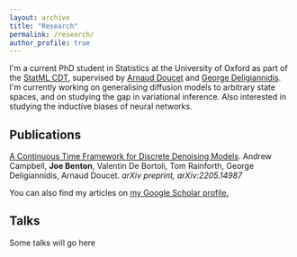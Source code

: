```yaml
---
layout: archive
title: "Research"
permalink: /research/
author_profile: true
---
```


<!-- {% if author.googlescholar %}
  You can also find my articles on <u><a href="{{author.googlescholar}}">my Google Scholar profile</a>.</u>
{% endif %}

{% include base_path %}

{% for post in site.publications reversed %}
  {% include archive-single.html %}
{% endfor %} -->

&NewLine;

I'm a current PhD student in Statistics at the University of Oxford as part of the [StatML CDT](https://statml.io/), supervised by [Arnaud Doucet](https://www.stats.ox.ac.uk/~doucet/) and [George Deligiannidis](https://www.stats.ox.ac.uk/~deligian/). I'm currently working on generalising diffusion models to arbitrary state spaces, and on studying the gap in variational inference. Also interested in studying the inductive biases of neural networks.

## Publications

[A Continuous Time Framework for Discrete Denoising Models](https://arxiv.org/abs/2205.14987). Andrew Campbell, **Joe Benton**, Valentin De Bortoli, Tom Rainforth, George Deligiannidis, Arnaud Doucet. _arXiv preprint, arXiv:2205.14987_

You can also find my articles on <u><a href="{{author.googlescholar}}">my Google Scholar profile</a>.</u>

## Talks

Some talks will go here

